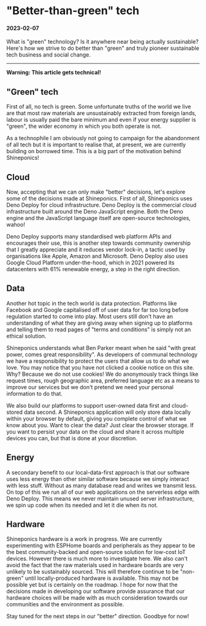 # "Better-than-green" tech

<h4 id="date">2023-02-07</h4>
<p id="desc">What is "green" technology? Is it anywhere near being actually sustainable? Here's how we strive to do better than "green" and truly pioneer sustainable tech business and social change.</p>

<hr>

**Warning: This article gets technical!**

## "Green" tech 

First of all, no tech is green. Some unfortunate truths of the world we live are that most raw materials are unsustainably extracted from foreign lands, labour is usually paid the bare minimum and even if your energy supplier is "green", the wider economy in which you both operate is not.

As a technophile I am obviously not going to campaign for the abandonment of all tech but it is important to realise that, at present, we are currently building on borrowed time. This is a big part of the motivation behind Shineponics!

## Cloud

Now, accepting that we can only make "better" decisions, let's explore some of the decisions made at Shineponics. First of all, Shineponics uses Deno Deploy for cloud infrastructure. Deno Deploy is the commercial cloud infrastructure built around the Deno JavaScript engine. Both the Deno engine and the JavaScript language itself are open-source technologies, wahoo! 

Deno Deploy supports many standardised web platform APIs and encourages their use, this is another step towards community ownership that I greatly appreciate and it reduces vendor lock-in, a tactic used by organisations like Apple, Amazon and Microsoft. Deno Deploy also uses Google Cloud Platform under-the-hood, which in 2021 powered its datacenters with 61% renewable energy, a step in the right direction.

## Data

Another hot topic in the tech world is data protection. Platforms like Facebook and Google capitalised off of user data for far too long before regulation started to come into play. Most users still don't have an understanding of what they are giving away when signing up to platforms and telling them to read pages of "terms and conditions" is simply not an ethical solution.

Shineponics understands what Ben Parker meant when he said "with great power, comes great responsibility". As developers of communal technology we have a responsibility to protect the users that allow us to do what we love. You may notice that you have not clicked a cookie notice on this site. Why? Because we do not use cookies! We do anonymously track things like request times, rough geographic area, preferred language etc as a means to improve our services but we don't pretend we need your personal information to do that.

We also build our platforms to support user-owned data first and cloud-stored data second. A Shineponics application will only store data locally within your browser by default, giving you complete control of what we know about you. Want to clear the data? Just clear the browser storage. If you want to persist your data on the cloud and share it across multiple devices you can, but that is done at your discretion. 

## Energy

A secondary benefit to our local-data-first approach is that our software uses less energy than other similar software because we simply interact with less stuff. Without as many database read and writes we transmit less. On top of this we run all of our web applications on the serverless edge with Deno Deploy. This means we never maintain unused server infrastructure, we spin up code when its needed and let it die when its not. 

## Hardware

Shineponics hardware is a work in progress. We are currently experimenting with ESPHome boards and peripherals as they appear to be the best community-backed and open-source solution for low-cost IoT devices. However there is much more to investigate here. We also can't avoid the fact that the raw materials used in hardware boards are very unlikely to be sustainably sourced. This will therefore continue to be "non-green" until locally-produced hardware is available. This may not be possible yet but is certainly on the roadmap. I hope for now that the decisions made in developing our software provide assurance that our hardware choices will be made with as much consideration towards our communities and the environment as possible.

Stay tuned for the next steps in our "better" direction. Goodbye for now!
